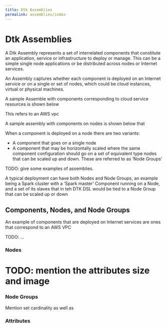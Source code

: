 ```yaml
---
title: Dtk Assemblies
permalink: assemblies/index
---
```


# Dtk Assemblies

A Dtk Assembly represents  a set of interrelated components that constitute an application, service or infrastructure to deploy or manage. This can be a simple single node applications or be distributed across nodes or Internet services.

An Assembly captures whether each component is deployed on an Internet service or on a single or set of nodes, which could be cloud instances, virtual or physical machines.

A sample Assemble with components corresponding to cloud service resources is shown below 

This refers to an AWS vpc

A sample assembly with components on nodes is shown below that 


When a component is deployed on a node there are two variants:
* A component that goes on a single node
* A component that may be horizontally scaled where the same component configuration should go on a set of equivalent type nodes that can be scaled up and down. These are referred to as ‘Node Groups’

TODO: give some examples of assemblies.


A typical deployment can have both Nodes and Node Groups, an example being a Spark cluster with a ‘Spark master’ Component running on a Node, and a set of its slaves that in teh DTK DSL would be tied to a Node Group that can be scaled up or down


## Components, Nodes, and Node Groups

An example of components that are deployed on Internet services are ones that correspond to an AWS VPC

TODO: ...

### Nodes

# TODO: mention the attributes size and image

### Node Groups

Mention set cardinality as well as 

### Attributes

